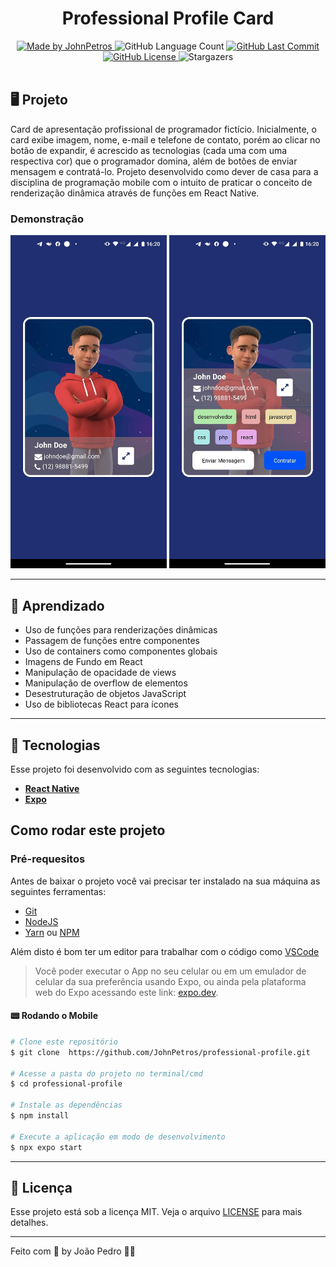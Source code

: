 <h1 align="center">
    Professional Profile Card
</h1>

<div align="center">
   <a href="https://github.com/JohnPetros">
      <img alt="Made by JohnPetros" src="https://img.shields.io/badge/made%20by-JohnPetros-blueviolet">
   </a>
   <img alt="GitHub Language Count" src="https://img.shields.io/github/languages/count/JohnPetros/professional-profile">
   <a href="https://github.com/JohnPetros/professional-profile/commits/main">
      <img alt="GitHub Last Commit" src="https://img.shields.io/github/last-commit/JohnPetros/professional-profile">
   </a>
  </a>
   </a>
   <a href="https://github.com/JohnPetros/professional-profile/blob/main/LICENSE.md">
      <img alt="GitHub License" src="https://img.shields.io/github/license/JohnPetros/professional-profile">
   </a>
    <img alt="Stargazers" src="https://img.shields.io/github/stars/JohnPetros/professional-profile?style=social">
</div>

<br>

## 🖥️ Projeto

Card de apresentação profissional de programador fictício. Inicialmente, o card exibe imagem, nome, e-mail e telefone de contato, porém ao clicar no botão de expandir, é acrescido as tecnologias (cada uma com uma respectiva cor) que o programador domina, além de botões de enviar mensagem e contratá-lo. Projeto desenvolvido como dever de casa para a disciplina de programação mobile com o intuito de praticar o conceito de renderização dinâmica através de funções em React Native.

### Demonstração
<div align="center">
    <img width="250" alt="Tela Inicial" src=".github/card-profissional-1.jpg" />
    <img width="250" alt="Lisa Expandida" src=".github/card-profissional-2.jpg" />
</div>
<hr>


## 📖 Aprendizado

- Uso de funções para renderizações dinâmicas
- Passagem de funções entre componentes
- Uso de containers como componentes globais
- Imagens de Fundo em React
- Manipulação de opacidade de views
- Manipulação de overflow de elementos
- Desestruturação de objetos JavaScript
- Uso de bibliotecas React para ícones

<hr>

## 🚀 Tecnologias

Esse projeto foi desenvolvido com as seguintes tecnologias:

- **[React Native](https://expo.io/)**
- **[Expo](https://expo.io/)**

## Como rodar este projeto

### Pré-requesitos

Antes de baixar o projeto você vai precisar ter instalado na sua máquina as seguintes ferramentas:

- [Git](https://git-scm.com)
- [NodeJS](https://nodejs.org/en/)
- [Yarn](https://yarnpkg.com/) ou [NPM](https://www.npmjs.com/)

Além disto é bom ter um editor para trabalhar com o código como [VSCode](https://code.visualstudio.com/)<br>

> Você poder executar o App no seu celular ou em um emulador de celular da sua preferência usando Expo, ou ainda pela plataforma web do Expo acessando este link: [expo.dev](https://expo.dev).

#### 📟 Rodando o Mobile

```bash
# Clone este repositório
$ git clone  https://github.com/JohnPetros/professional-profile.git

# Acesse a pasta do projeto no terminal/cmd
$ cd professional-profile

# Instale as dependências
$ npm install

# Execute a aplicação em modo de desenvolvimento
$ npx expo start

```
---

## :memo: Licença

Esse projeto está sob a licença MIT. Veja o arquivo [LICENSE](LICENSE) para mais detalhes.

---

Feito com 💜 by João Pedro 👋🏻
